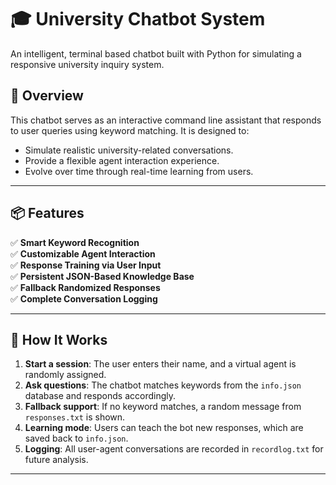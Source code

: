 # 🎓 University Chatbot System

An intelligent, terminal based chatbot built with Python for simulating a responsive university inquiry system.

## 🚀 Overview

This chatbot serves as an interactive command line assistant that responds to user queries using keyword matching. It is designed to:

- Simulate realistic university-related conversations.
- Provide a flexible agent interaction experience.
- Evolve over time through real-time learning from users.

---

## 📦 Features

✅ **Smart Keyword Recognition**  
✅ **Customizable Agent Interaction**  
✅ **Response Training via User Input**  
✅ **Persistent JSON-Based Knowledge Base**  
✅ **Fallback Randomized Responses**  
✅ **Complete Conversation Logging**  

---

## 🧠 How It Works

1. **Start a session**: The user enters their name, and a virtual agent is randomly assigned.
2. **Ask questions**: The chatbot matches keywords from the `info.json` database and responds accordingly.
3. **Fallback support**: If no keyword matches, a random message from `responses.txt` is shown.
4. **Learning mode**: Users can teach the bot new responses, which are saved back to `info.json`.
5. **Logging**: All user-agent conversations are recorded in `recordlog.txt` for future analysis.

---


